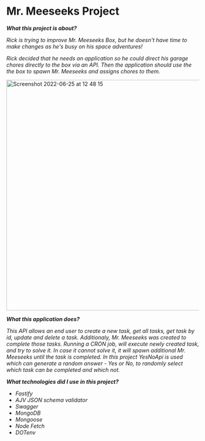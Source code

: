 # Mr. Meeseeks Project

_**What this project is about?**_

 _Rick is trying to improve Mr. Meeseeks Box, but he doesn't have time to make changes as he's busy on his space adventures!_ 

_Rick decided that he needs an application so he could direct his garage chores directly to the box via an API. Then the application should use the the box to spawn Mr. Meeseeks and assigns chores to them._ 

<img width="604" alt="Screenshot 2022-06-25 at 12 48 15" src="https://user-images.githubusercontent.com/70482769/175768359-7a477cde-5e7e-4b4d-ad34-e0dd40458d25.png">

_**What this application does?**_

_This API allows an end user to create a new task, get all tasks, get task by id, update and delete a task. Additionaly, Mr. Meeseeks was created to complete those tasks. Running a CRON job, will execute newly created task, and try to solve it. In case it cannot solve it, it will spawn additional Mr. Meeseeks until the task is completed. In this project YesNoApi is used which can generate a random answer - Yes or No, to randomly select which task can be completed and which not._

_**What technologies did I use in this project?**_

- _Fastify_
- _AJV JSON schema validator_
- _Swagger_
- _MongoDB_
- _Mongoose_
- _Node Fetch_
- _DOTenv_



